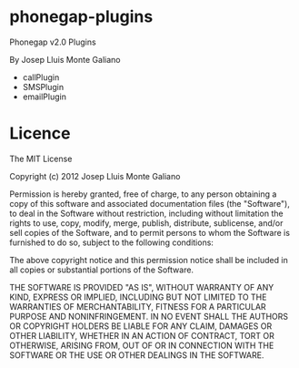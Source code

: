 phonegap-plugins
================

Phonegap v2.0 Plugins

By Josep Lluis Monte Galiano

<ul>
  <li>callPlugin</li>
  <li>SMSPlugin</li>
  <li>emailPlugin</li>
</ul>


<h1>Licence</h1>
The MIT License

Copyright (c) 2012 Josep Lluis Monte Galiano

Permission is hereby granted, free of charge, to any person obtaining a copy of this software and associated documentation files (the "Software"), to deal in the Software without restriction, including without limitation the rights to use, copy, modify, merge, publish, distribute, sublicense, and/or sell copies of the Software, and to permit persons to whom the Software is furnished to do so, subject to the following conditions:

The above copyright notice and this permission notice shall be included in all copies or substantial portions of the Software.

THE SOFTWARE IS PROVIDED "AS IS", WITHOUT WARRANTY OF ANY KIND, EXPRESS OR IMPLIED, INCLUDING BUT NOT LIMITED TO THE WARRANTIES OF MERCHANTABILITY, FITNESS FOR A PARTICULAR PURPOSE AND NONINFRINGEMENT. IN NO EVENT SHALL THE AUTHORS OR COPYRIGHT HOLDERS BE LIABLE FOR ANY CLAIM, DAMAGES OR OTHER LIABILITY, WHETHER IN AN ACTION OF CONTRACT, TORT OR OTHERWISE, ARISING FROM, OUT OF OR IN CONNECTION WITH THE SOFTWARE OR THE USE OR OTHER DEALINGS IN THE SOFTWARE.
